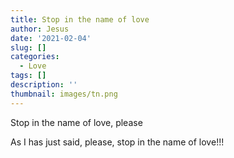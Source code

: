 ```yaml
---
title: Stop in the name of love
author: Jesus
date: '2021-02-04'
slug: []
categories:
  - Love
tags: []
description: ''
thumbnail: images/tn.png
---
```


Stop in the name of love, please

As I has just said, please, stop in the name of love!!!